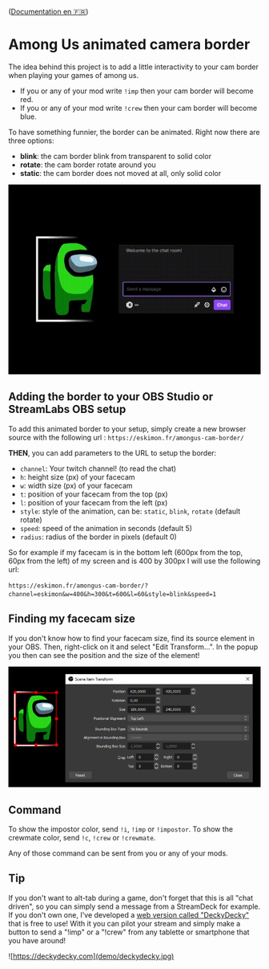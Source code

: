([Documentation en 🇫🇷](README.fr.md))

# Among Us animated camera border

The idea behind this project is to add a little interactivity to your cam border when playing your games of among us.

- If you or any of your mod write `!imp` then your cam border will become red.
- If you or any of your mod write `!crew` then your cam border will become blue.

To have something funnier, the border can be animated. Right now there are three options:

- **blink**: the cam border blink from transparent to solid color
- **rotate**: the cam border rotate around you
- **static**: the cam border does not moved at all, only solid color

[![Here is a demo gif, click for a better quality video!](demo/amongus-border.gif)](demo/amongus-border.mp4)

## Adding the border to your OBS Studio or StreamLabs OBS setup

To add this animated border to your setup, simply create a new browser source with the following url : `https://eskimon.fr/amongus-cam-border/`

**THEN**, you can add parameters to the URL to setup the border:

- `channel`: Your twitch channel! (to read the chat)
- `h`: height size (px) of your facecam
- `w`: width size (px) of your facecam
- `t`: position of your facecam from the top (px)
- `l`: position of your facecam from the left (px)
- `style`: style of the animation, can be: `static`, `blink`, `rotate` (default rotate)
- `speed`: speed of the animation in seconds (default 5)
- `radius`: radius of the border in pixels (default 0)

So for example if my facecam is in the bottom left (600px from the top, 60px from the left) of my screen and is 400 by 300px I will use the following url:

`https://eskimon.fr/amongus-cam-border/?channel=eskimon&w=400&h=300&t=600&l=60&style=blink&speed=1`

## Finding my facecam size

If you don't know how to find your facecam size, find its source element in your OBS. Then, right-click on it and select "Edit Transform...". In the popup you then can see the position and the size of the element!

![The "Edit Transform..." menu](demo/edit-modal.png)

## Command

To show the impostor color, send `!i`, `!imp` or `!impostor`.
To show the crewmate color, send `!c`, `!crew` or `!crewmate`.

Any of those command can be sent from you or any of your mods.

## Tip

If you don't want to alt-tab during a game, don't forget that this is all "chat driven", so you can simply send a message from a StreamDeck for example.
If you don't own one, I've developed a [web version called "DeckyDecky"](https://deckydecky.com) that is free to use! With it you can pilot your stream and simply make a button to send a "!imp" or a "!crew" from any tablette or smartphone that you have around!

![https://deckydecky.com](demo/deckydecky.jpg)
